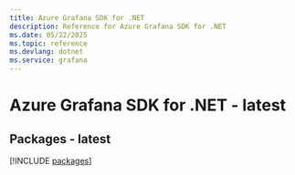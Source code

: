 ```yaml
---
title: Azure Grafana SDK for .NET
description: Reference for Azure Grafana SDK for .NET
ms.date: 05/22/2025
ms.topic: reference
ms.devlang: dotnet
ms.service: grafana
---
```

# Azure Grafana SDK for .NET - latest
## Packages - latest
[!INCLUDE [packages](grafana-index.md)]